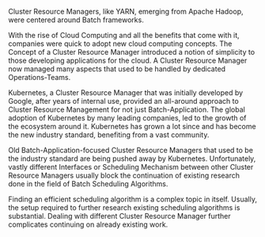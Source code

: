 Cluster Resource Managers, like YARN, emerging from Apache Hadoop, were centered around Batch frameworks.

With the rise of Cloud Computing and all the benefits that come with it, companies were quick to adopt new cloud computing concepts. The Concept of a Cluster Resource Manager introduced a notion of simplicity to those developing applications for the cloud. A Cluster Resource Manager now managed many aspects that used to be handled by dedicated Operations-Teams.

Kubernetes, a Cluster Resource Manager that was initially developed by Google, after years of internal use, provided an all-around approach to Cluster Resource Management for not just Batch-Application. The global adoption of Kubernetes by many leading companies, led to the growth of the ecosystem around it. Kubernetes has grown a lot since and has become the new industry standard, benefiting from a vast community. 

Old Batch-Application-focused Cluster Resource Managers that used to be the industry standard are being pushed away by Kubernetes. Unfortunately, vastly different Interfaces or Scheduling Mechanism between other Cluster Resource Managers usually block the continuation of existing research done in the field of Batch Scheduling Algorithms.

Finding an efficient scheduling algorithm is a complex topic in itself. Usually, the setup required to further research existing scheduling algorithms is substantial. Dealing with different Cluster Resource Manager further complicates continuing on already existing work.